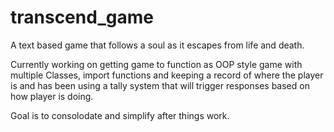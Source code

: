 # transcend_game
A text based game that follows a soul as it escapes from life and death.

Currently working on getting game to function as OOP style game with multiple Classes, import functions and keeping a record of where the player is and has been using a tally system that will trigger responses based on how player is doing.

Goal is to consolodate and simplify after things work.
